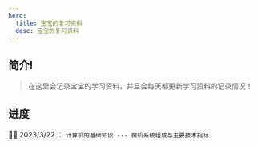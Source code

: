 ```yaml
---
hero:
  title: 宝宝的复习资料
  desc: 宝宝的复习资料
---
```


## 简介!

> 在这里会记录宝宝的学习资料，并且会每天都更新学习资料的记录情况！


## 进度
👨‍💻 2023/3/22 ： `计算机的基础知识 --- 微机系统组成与主要技术指标`